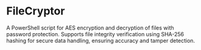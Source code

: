 # FileCryptor
A PowerShell script for AES encryption and decryption of files with password protection. Supports file integrity verification using SHA-256 hashing for secure data handling, ensuring accuracy and tamper detection.
